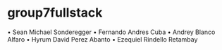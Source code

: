 # group7fullstack

•	Sean Michael Sonderegger
•	Fernando Andres Cuba
•	Andrey Blanco Alfaro
•   Hyrum David Perez Abanto
•   Ezequiel Rindello Retambay
